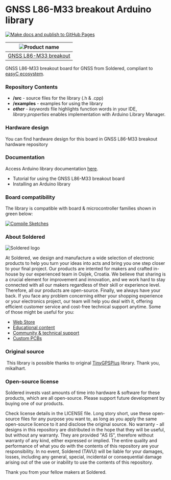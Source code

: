 # GNSS L86-M33 breakout Arduino library

[![Make docs and publish to GitHub Pages](https://github.com/e-radionicacom/Soldered-GNSS-L86-M33-Arduino-Library/actions/workflows/make_docs.yml/badge.svg?branch=dev)](https://github.com/e-radionicacom/Soldered-GNSS-L86-M33-Arduino-Library/actions/workflows/make_docs.yml)

| ![Product name](https://upload.wikimedia.org/wikipedia/commons/8/8f/Example_image.svg) |
| :---------------------------------------------------------------------------------------------: |
| [GNSS L86-M33 breakout](https://www.solde.red/33320)                                                            |

GNSS L86-M33 breakout board for GNSS from Soldered, compliant to [easyC ecosystem](https://www.soldered.com/easyC). 

### Repository Contents
- **/src** - source files for the library (.h & .cpp)
- **/examples** - examples for using the library
- ***other*** - *keywords* file highlights function words in your IDE, *library.properties* enables implementation with Arduino Library Manager.

### Hardware design
You can find hardware design for this board in GNSS L86-M33 breakout hardware repository

### Documentation

Access Arduino library documentation [here](https://e-radionicacom.github.io/Soldered-GNSS-L86-M33-Arduino-Library/).

- Tutorial for using the GNSS L86-M33 breakout board
- Installing an Arduino library

### Board compatibility

The library is compatible with board & microcontroller families shown in green below: 

[![Compile Sketches](http://github-actions.40ants.com/e-radionicacom/Soldered-GNSS-L86-M33-Arduino-Library/matrix.svg?branch=dev&only=Compile%20Sketches)](https://github.com/e-radionicacom/Soldered-GNSS-L86-M33-Arduino-Library/actions/workflows/compile_test.yml)


### About Soldered
![Soldered logo](https://raw.githubusercontent.com/e-radionicacom/Soldered-Generic-Arduino-Library/dev/extras/Logo%20horizontal-2.svg)

At Soldered, we design and manufacture a wide selection of electronic products to help you turn your ideas into acts and bring you one step closer to your final project. Our products are intented for makers and crafted in-house by our experienced team in Osijek, Croatia. We believe that sharing is a crucial element for improvement and innovation, and we work hard to stay connected with all our makers regardless of their skill or experience level. Therefore, all our products are open-source. Finally, we always have your back. If you face any problem concerning either your shopping experience or your electronics project, our team will help you deal with it, offering efficient customer service and cost-free technical support anytime. Some of those might be useful for you:

- [Web Store](https://www.soldered.com)
- [Educational content](https://learn.soldered.com)
- [Community & technical support](https://community.soldered.com)
- [Custom PCBs](https://pcb.soldered.com)


### Original source
​
This library is possible thanks to original [TinyGPSPlus](https://github.com/mikalhart/TinyGPSPlus) library. Thank you, mikalhart. 


### Open-source license
Soldered invests vast amounts of time into hardware & software for these products, which are all open-source. Please support future development by buying one of our products. 

Check license details in the LICENSE file. Long story short, use these open-source files for any purpose you want to, as long as you apply the same open-source licence to it and disclose the original source. No warranty - all designs in this repository are distributed in the hope that they will be useful, but without any warranty. They are provided "AS IS", therefore without warranty of any kind, either expressed or implied. The entire quality and performance of what you do with the contents of this repository are your responsibility. In no event, Soldered (TAVU) will be liable for your damages, losses, including any general, special, incidental or consequential damage arising out of the use or inability to use the contents of this repository. 

Thank you from your fellow makers at Soldered.
